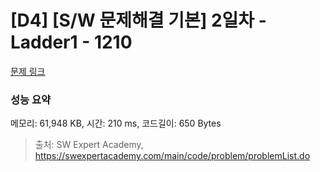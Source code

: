 # [D4] [S/W 문제해결 기본] 2일차 - Ladder1 - 1210 

[문제 링크](https://swexpertacademy.com/main/code/problem/problemDetail.do?contestProbId=AV14ABYKADACFAYh) 

### 성능 요약

메모리: 61,948 KB, 시간: 210 ms, 코드길이: 650 Bytes



> 출처: SW Expert Academy, https://swexpertacademy.com/main/code/problem/problemList.do